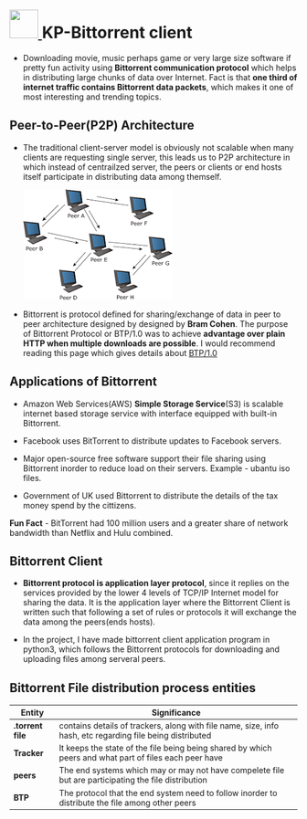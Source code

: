 <h1> 
    <a href="https://wiki.theory.org/index.php/BitTorrentSpecification">
        <img src="https://lh3.googleusercontent.com/3xw65ra0EExCeLTyHXSZDyzdVW63QB-X6-0-ALFT-1jaRulrGWroL5xsNu9x2Rd9TUw" 
             atl="bittorrent image" width=50 height=50 styles="float: left;">
    </a>
    KP-Bittorrent client 
</h1>

* Downloading movie, music perhaps game or very large size software if pretty
  fun activity using **Bittorrent communication protocol** which helps in
  distributing large chunks of data over Internet. Fact is that **one third of
  internet traffic contains Bittorrent data packets**, which makes it one of 
  most interesting and trending topics.

## Peer-to-Peer(P2P) Architecture

* The traditional client-server model is obviously not scalable when many
  clients are requesting single server, this leads us to P2P architecture in
  which instead of centrailzed server, the peers or clients or end hosts itself
  participate in distributing data among themself.
  
  ![Peer to peer architecture](./images/p2p.png)

* Bittorrent is protocol defined for sharing/exchange of data in peer to peer
  architecture designed by designed by **Bram Cohen**. The purpose of Bittorrent
  Protocol or BTP/1.0 was to achieve **advantage over plain HTTP when multiple
  downloads are possible**. I would recommend reading this page which gives
  details about [BTP/1.0](https://wiki.theory.org/index.php/BitTorrentSpecification)

## Applications of Bittorrent

* Amazon Web Services(AWS) **Simple Storage Service**(S3) is scalable internet
  based storage service with interface equipped with built-in Bittorrent.

* Facebook uses BitTorrent to distribute updates to Facebook servers.

* Major open-source free software support their file sharing using Bittorrent 
  inorder to reduce load on their servers. Example - ubantu iso files.

* Government of UK used Bittorrent to distribute the details of the tax money
  spend by the cittizens.

**Fun Fact** - BitTorrent had 100 million users and a greater share of network 
  bandwidth than Netflix and Hulu combined.

## Bittorrent Client 

* **Bittorrent protocol is application layer protocol**, since it replies on the
  services provided by the lower 4 levels of TCP/IP Internet model for sharing
  the data. It is the application layer where the Bittorrent Client is written
  such that following a set of rules or protocols it will exchange the data
  among the peers(ends hosts).

* In the project, I have made bittorrent client application program in
  python3, which follows the Bittorrent protocols for downloading and
  uploading files among serveral peers. 


## Bittorrent File distribution process entities

| Entity            | Significance                                                                                              |
|-------------------|-----------------------------------------------------------------------------------------------------------|
| **.torrent file** | contains details of trackers, along with file name, size, info hash, etc regarding file being distributed |
| **Tracker**       | It keeps the state of the file being being shared by which peers and what part of files each peer have    |
| **peers**         | The end systems which may or may not have compelete file but are participating the file distribution      |
| **BTP**           | The protocol that the end system need to follow inorder to distribute the file among other peers          |


